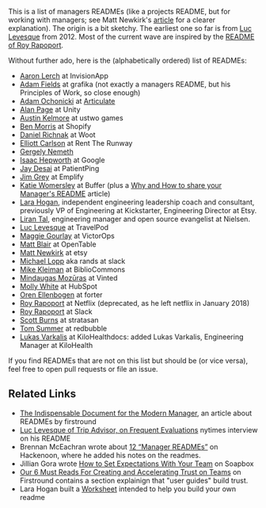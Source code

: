 This is a list of managers READMEs (like a projects README, but for working with managers; see Matt Newkirk's [article](https://matthewnewkirk.com/2017/09/20/share-your-manager-readme/) for a clearer explanation). 
The origin is a bit sketchy. The earliest one so far is from [Luc Levesque](http://luclevesque.com/post/15881999207/how-to-help-new-employees-be-rockstars-a-new-approach#!prettyPhoto) from 2012. Most of the current wave are inspired by the [README of Roy Rapoport](https://docs.google.com/presentation/d/1TPSwdqDqVfWG9anfiOjGUjk0k6zQDij5xPvatPg7NFE/edit#slide=id.g3086af6854_0_57). 

Without further ado, here is the (alphabetically ordered) list of READMEs:

* [Aaron Lerch](https://docs.google.com/presentation/d/1F2PWxQ-sKJ1uAlrhU9ULXOVmH-CW6dw_ufMzbFLAWHA/edit#slide=id.p) at InvisionApp
* [Adam Fields](https://medium.com/@fields/my-principles-of-work-263c7d784d28) at grafika (not exactly a managers README, but his Principles of Work, so close enough)
* [Adam Ochonicki](https://articulate.fyi/ocho-readme) at [Articulate](https://articulate.com/careers)
* [Alan Page](https://github.com/angryweasel/managerreadme/blob/master/README.md) at Unity
* [Austin Kelmore](https://github.com/austinkelmore/README) at ustwo games
* [Ben Morris](https://docs.google.com/presentation/d/1LGL7fh5zWx8XqHRBra51LcMIHCUluqrdXZ_-XBTXqlg/edit#slide=id.g23dc7fe4e1_2_85) at Shopify
* [Daniel Richnak](https://docs.google.com/presentation/d/1pCb9fnYqJ5D37dsEXKBsW_omUMLi87uqxKVqf6qJh_Y/edit#slide=id.p12) at Woot
* [Elliott Carlson](https://drive.google.com/file/d/1mxUR69VBVBGPy-rq13jsgsgr67HosZOx/view?usp=sharing) at Rent The Runway
* [Gergely Nemeth](https://nemethgergely.com/manager-readme/)
* [Isaac Hepworth](https://docs.google.com/document/d/1r8-l3Chsp-4Z6w0BPGSlDNkR3Tkqbcud52ESm6PE61Y) at Google
* [Jay Desai](https://cdn.filestackcontent.com/JMrAaDUrQOW8PE9HZnwj) at PatientPing
* [Jim Grey](https://docs.google.com/presentation/d/1FyTJahAw440F5sD81tMZCBA2nidBLEAkdGo0rSNZzj8/edit#slide=id.g39b0c26267_0_356) at Emplify
* [Katie Womersley](https://github.com/KatieLo/README) at Buffer (plus a [Why and How to share your Manager's README](https://medium.com/@kawomersley/why-and-how-to-share-your-manager-readme-plus-heres-mine-8a4fe188ee1b) article)
* [Lara Hogan](http://larahogan.me/blog/management-expectations/), independent engineering leadership coach and consultant, previously VP of Engineering at Kickstarter, Engineering Director at Etsy.
* [Liran Tal](https://medium.com/@liran.tal/setting-the-platform-with-your-team-a-managers-readme-32764bbc8455), engineering manager and open source evangelist at Nielsen.
* [Luc Levesque](http://luclevesque.com/post/15881999207/how-to-help-new-employees-be-rockstars-a-new-approach#!prettyPhoto) at TravelPod
* [Maggie Gourlay](https://docs.google.com/presentation/d/1FgtvsMuKjSUzZEQAmN0mO0ctxxBu5LPanPyNyMKR9L4/edit#slide=id.p) at VictorOps
* [Matt Blair](https://github.com/duereg/manager-readme) at OpenTable
* [Matt Newkirk](https://matthewnewkirk.com/2017/09/20/share-your-manager-readme/) at etsy
* [Michael Lopp](http://randsinrepose.com/archives/how-to-rands/) aka rands at slack
* [Mike Kleiman](https://medium.com/@mikekleiman/my-readme-md-35bd0197a5c5) at BiblioCommons
* [Mindaugas Mozūras](https://codingfearlessly.com/a-user-guide-to-me) at Vinted
* [Molly White](https://github.com/molly/manager-README) at HubSpot
* [Oren Ellenbogen](https://docs.google.com/document/d/1sx5ssYb_xMrmwPpyjD5xP7RvQ7cHweDYlRGn2SXztKw/edit) at forter
* [Roy Rapoport](https://docs.google.com/presentation/d/1TPSwdqDqVfWG9anfiOjGUjk0k6zQDij5xPvatPg7NFE/edit#slide=id.g3086af6854_0_57) at Netflix (deprecated, as he left netflix in January 2018)
* [Roy Rapoport](https://docs.google.com/presentation/d/1df5MALZKZU6lOeIXUiO-h6ReFM3KuIpnapSE97IZnX4/edit#slide=id.p) at Slack
* [Scott Burns](https://docs.google.com/presentation/d/1PE2OmkVykdZYF2QzmJ-ZUHqBAxnnsbnMsd19z3qLWNI/edit#slide=id.gcb9a0b074_1_0) at stratasan
* [Tom Summer](https://medium.com/redbubble/toms-leadership-manager-handbook-fc816d98f6db) at redbubble
* [Lukas Varkalis](https://github.com/lukasvarkalis/lukasvarkalis) at KiloHealthdocs: added Lukas Varkalis, Engineering Manager at KiloHealth

If you find READMEs that are not on this list but should be (or vice versa), feel free to open pull requests or file an issue.

## Related Links

* [The Indispensable Document for the Modern Manager](http://firstround.com/review/the-indispensable-document-for-the-modern-manager/), an article about READMEs by firstround
* [Luc Levesque of Trip Advisor, on Frequent Evaluations](https://www.nytimes.com/2013/08/02/business/luc-levesque-of-trip-advisor-on-frequent-evaluations.html) nytimes interview on his README
* Brennan McEachran wrote about [12 “Manager READMEs”](https://hackernoon.com/12-manager-readmes-from-silicon-valleys-top-tech-companies-26588a660afe) on Hackenoon, where he added his notes on the readmes.
* Jillian Gora wrote [How to Set Expectations With Your Team](https://soapboxhq.com/blog/modern-manager-community/how-to-set-expectations-with-your-team) on Soapbox
* [Our 6 Must Reads For Creating and Accelerating Trust on Teams](http://firstround.com/review/our-6-must-reads-for-creating-and-accelerating-trust-on-teams/) on Firstround contains a section explainign that "user guides" build trust.
* Lara Hogan built a [Worksheet](https://docs.google.com/document/d/1Fd-rkENsKyxOvlU00IUIHnsJnS5_B7krEE1GVdAwwnI/edit#) intended to help you build your own readme

